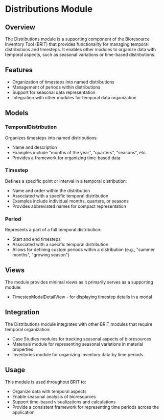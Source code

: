 # Distributions Module

## Overview
The Distributions module is a supporting component of the Bioresource Inventory Tool (BRIT) that provides functionality for managing temporal distributions and timesteps. It enables other modules to organize data with temporal aspects, such as seasonal variations or time-based distributions.

## Features
- Organization of timesteps into named distributions
- Management of periods within distributions
- Support for seasonal data representation
- Integration with other modules for temporal data organization

## Models

### TemporalDistribution
Organizes timesteps into named distributions:
- Name and description
- Examples include "months of the year", "quarters", "seasons", etc.
- Provides a framework for organizing time-based data

### Timestep
Defines a specific point or interval in a temporal distribution:
- Name and order within the distribution
- Associated with a specific temporal distribution
- Examples include individual months, quarters, or seasons
- Provides abbreviated names for compact representation

### Period
Represents a part of a full temporal distribution:
- Start and end timesteps
- Associated with a specific temporal distribution
- Allows for defining custom periods within a distribution (e.g., "summer months", "growing season")

## Views
The module provides minimal views as it primarily serves as a supporting module:
- TimestepModalDetailView - for displaying timestep details in a modal

## Integration
The Distributions module integrates with other BRIT modules that require temporal organization:
- Case Studies modules for tracking seasonal aspects of bioresources
- Materials module for representing seasonal variations in material properties
- Inventories module for organizing inventory data by time periods

## Usage
This module is used throughout BRIT to:
- Organize data with temporal aspects
- Enable seasonal analysis of bioresources
- Support time-based visualizations and calculations
- Provide a consistent framework for representing time periods across the application